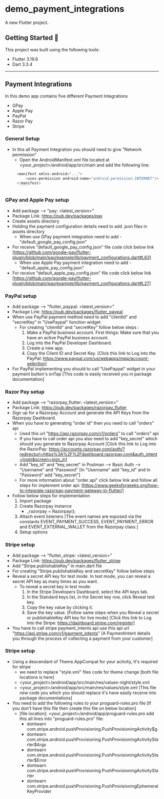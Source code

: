 # demo_payment_integrations

A new Flutter project.

## Getting Started 🚀

This project was built using the following tools:

- Flutter 3.19.6
- Dart 3.3.4

---
## Payment Integrations

In this demo app contains five different Payment Integrations

- GPay
- Apple Pay
- PayPal
- Razor Pay
- Stripe

### General Setup
* In this all Payment Integration you should need to give "Network permission"
  - Open the AndroidManifest.xml file located at <your_project>/android/app/src/main and add the following line:
  ```javascript
    <manifest xmlns:android="...">
        <uses-permission android:name="android.permission.INTERNET"/> <!-- Add this -->
    </manifest>
      ```

###  GPay and Apple Pay setup

* Add package --> "pay: <latest_version>"
* Package Link: https://pub.dev/packages/pay
* Create assets directory
* Holding the payment configuration details need to add .json files in assets directory
  - When use GPay payment integration need to add - "default_google_pay_config.json"  
* For receive "default_google_pay_config.json" file code click below link
  [https://github.com/google-pay/flutter-plugin/blob/main/pay/example/lib/payment_configurations.dart#L63]
  - When use Apple Pay payment integration need to add - "default_apple_pay_config.json"
* For receive "default_apple_pay_config.json" file code click below link
  [https://github.com/google-pay/flutter-plugin/blob/main/pay/example/lib/payment_configurations.dart#L27]

###  PayPal setup

* Add package --> "flutter_paypal: <latest_version>"
* Package Link: https://pub.dev/packages/flutter_paypal
* When use PayPal payment method need to add "clientId" and "secretKey" in "UsePaypal" function widget
  - For creating "clientId" and "secretKey" follow below steps :
      1. Make a PayPal business account. First things: Make sure that you have an active PayPal business account.
      2. Log into the PayPal Developer Dashboard.
      3. Create a new app.
      4. Copy the Client ID and Secret Key.
  [Click this link to Log into the PayPal: https://www.paypal.com/us/webapps/mpp/account-selection]
* For PayPal implementing you should to call "UsePaypal" widget in your payment button's onTap
  [This code is easily received you in package documentation]

###  Razor Pay setup

* Add package --> "razorpay_flutter: <latest_version>"
* Package Link: https://pub.dev/packages/razorpay_flutter
* Sign up for a Razorpay Account and generate the API Keys from the Razorpay Dashboard.
* When you have to generating "order id" then you need to call "orders" api
  - Used this url "https://api.razorpay.com/v1/orders" to call "orders" api
  - If you have to call order api you also need to add "key_secret" which should you generate to Razorpay Account
  [Click this link to Log into the RazorPay: https://accounts.razorpay.com/auth/?redirecturl=https%3A%2F%2Fdashboard.razorpay.com&auth_intent=login&screen=sign_in]
  - Add "key_id" and "key_secret" in Postman --> Basic Auth --> "Username" and "Password"
      [In "Username" add "key_id" and In "Password" add "key_secret"]
  - For more information about "order api" click below link and follow all steps for implement order api:
  [https://www.geeksforgeeks.org/how-to-integrate-razorpay-payment-gateway-in-flutter/]
* Follow below steps for implementation
  1. Import package
  2. Create Razorpay instance
     - _razorpay = Razorpay();
  3. Attach event listeners
    [The event names are exposed via the constants EVENT_PAYMENT_SUCCESS, EVENT_PAYMENT_ERROR and EVENT_EXTERNAL_WALLET from the Razorpay class.]
  4. Setup options

###  Stripe setup

* Add package --> "flutter_stripe: <latest_version>"
* Package Link: https://pub.dev/packages/flutter_stripe
* Add "Stripe.publishableKey" in main.dart file
* For creating "Stripe.publishableKey and secretKey" follow below steps
* Reveal a secret API key for test mode. In test mode, you can reveal a secret API key as many times as you want.
  - To reveal a secret key in test mode:
      1. In the Stripe Developers Dashboard, select the API keys tab.
      2. In the Standard keys list, in the Secret key row, click Reveal test key.
      3. Copy the key value by clicking it.
      4. Save the key value.
  [Follow same steps when you Reveal a secret or publishableKey API key for live mode]
  [Click this link to Log into the Stripe: https://dashboard.stripe.com/register]
* You have to call stripe payment_intents api use this api url "https://api.stripe.com/v1/payment_intents"
  [A PaymentIntent details you through the process of collecting a payment from your customer]
###  Stripe setup
* Using a descendant of Theme.AppCompat for your activity, It's required for stripe
  - we need to replace "style.xml" files code for theme change
  [both file locations is here]
  - <your_project>/android/app/src/main/res/values-night/style.xml
  - <your_project>/android/app/src/main/res/values/style.xml
  [This file new code you which you should replace it's have easily receive into package documentations]
* You need to add the following rules to your proguard-rules.pro file [If you don't have this file then create this file on below location]
  - [file location]: <your_project>/android/app/proguard-rules.pro
      add this all lines into "proguard-rules.pro" file:
    - dontwarn com.stripe.android.pushProvisioning.PushProvisioningActivity$g
    - dontwarn com.stripe.android.pushProvisioning.PushProvisioningActivityStarter$Args
    - dontwarn com.stripe.android.pushProvisioning.PushProvisioningActivityStarter$Error
    - dontwarn com.stripe.android.pushProvisioning.PushProvisioningActivityStarter
    - dontwarn com.stripe.android.pushProvisioning.PushProvisioningEphemeralKeyProvider
